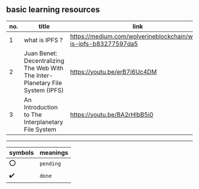  ## basic learning resources
 
no. | title | link | description | type | status
--- | ----- | ---- | ----------- | ---- | ------
1 | what is IPFS ? | https://medium.com/wolverineblockchain/what-is-ipfs-b83277597da5 | - | `blog` | :heavy_check_mark: 
2 | Juan Benet: Decentralizing The Web With The Inter-Planetary File System (IPFS) | https://youtu.be/erB7i6Uc4DM | - | `video` | :o:
3 | An Introduction to The Interplanetary File System | https://youtu.be/BA2rHlbB5i0 | - | `video` | :heavy_check_mark: 



---
symbols | meanings
------- | --------
:o: | `pending`
:heavy_check_mark: | `done`
